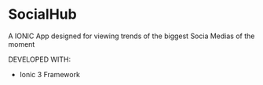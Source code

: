 # SocialHub
A IONIC App designed for viewing trends of the biggest Socia Medias of the moment

DEVELOPED WITH:
 * Ionic 3 Framework 
